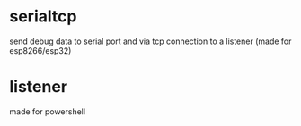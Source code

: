 # serialtcp
send debug data to serial port and via tcp connection to a listener (made for esp8266/esp32)

# listener
made for powershell
